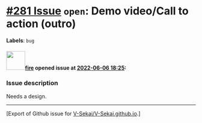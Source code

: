 # [\#281 Issue](https://github.com/V-Sekai/V-Sekai.github.io/issues/281) `open`: Demo video/Call to action (outro)
**Labels**: `bug`


#### <img src="https://avatars.githubusercontent.com/u/32321?u=c2e06a3d2b49a467aa907e54aa259516440267cc&v=4" width="50">[fire](https://github.com/fire) opened issue at [2022-06-06 18:25](https://github.com/V-Sekai/V-Sekai.github.io/issues/281):

### Issue description

Needs a design.




-------------------------------------------------------------------------------



[Export of Github issue for [V-Sekai/V-Sekai.github.io](https://github.com/V-Sekai/V-Sekai.github.io).]
